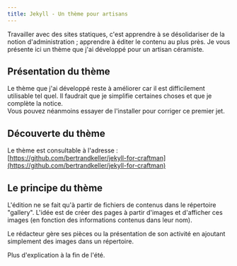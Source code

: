 ```yaml
---
title: Jekyll - Un thème pour artisans
---
```


Travailler avec des sites statiques, c'est apprendre à se désolidariser de la notion d'administration ; apprendre à éditer le contenu au plus près. Je vous présente ici un thème que j'ai développé pour un artisan céramiste.

## Présentation du thème

Le thème que j'ai développé reste à améliorer car il est difficilement utilisable tel quel. Il faudrait que je simplifie certaines choses et que je complète la notice.  
Vous pouvez néanmoins essayer de l'installer pour corriger ce premier jet.

## Découverte du thème

Le thème est consultable à l'adresse : [https://github.com/bertrandkeller/jekyll-for-craftman](https://github.com/bertrandkeller/jekyll-for-craftman)

## Le principe du thème

L'édition ne se fait qu'à partir de fichiers de contenus dans le répertoire "gallery". L'idée est de créer des pages à partir d'images et d'afficher ces images (en fonction des informations contenus dans leur nom).

Le rédacteur gère ses pièces ou la présentation de son activité en ajoutant simplement des images dans un répertoire.

Plus d'explication à la fin de l'été.
